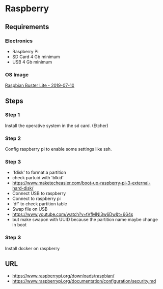 # Raspberry
## Requirements
### Electronics
- Raspberry Pi
- SD Card 4 Gb minimum
- USB 4 Gb minimum
### OS Image
[Raspbian Buster Lite -  2019-07-10](https://downloads.raspberrypi.org/raspbian_lite_latest)

## Steps
### Step 1
Install the operative system in the sd card. (Etcher)
### Step 2
Config raspberry pi to enable some settings like ssh.
### Step 3
- 'fdisk' to format a partition
- check partuid with 'blkid'
- https://www.maketecheasier.com/boot-up-raspberry-pi-3-external-hard-disk/
- Connect USB to raspberry
- Connect to raspberry pi
- 'df' to check partition table
- Swap file on USB
- https://www.youtube.com/watch?v=tVfMNI3w6Dw&t=664s
- but make swapon with UUID because the partition name maybe change in boot
### 

### Step 3
Install docker on raspberry


## URL
- https://www.raspberrypi.org/downloads/raspbian/
- https://www.raspberrypi.org/documentation/configuration/security.md

